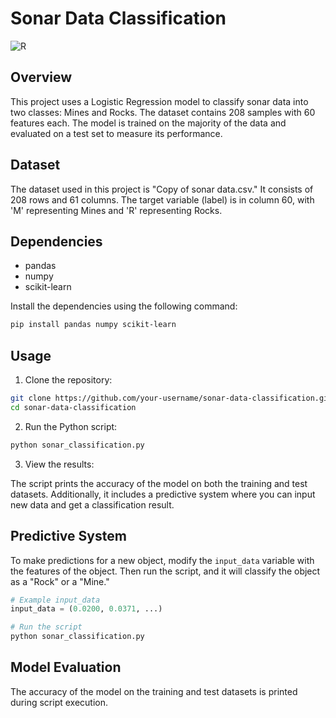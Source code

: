 # Sonar Data Classification

![R](https://github.com/Ayushmi-Adh/LinearRegressionPj/assets/132826306/4507cb88-c081-4dfc-ad84-58e2218d8039)


## Overview

This project uses a Logistic Regression model to classify sonar data into two classes: Mines and Rocks. The dataset contains 208 samples with 60 features each. The model is trained on the majority of the data and evaluated on a test set to measure its performance.

## Dataset

The dataset used in this project is "Copy of sonar data.csv." It consists of 208 rows and 61 columns. The target variable (label) is in column 60, with 'M' representing Mines and 'R' representing Rocks.

## Dependencies

- pandas
- numpy
- scikit-learn

Install the dependencies using the following command:

```bash
pip install pandas numpy scikit-learn
```

## Usage

1. Clone the repository:

```bash
git clone https://github.com/your-username/sonar-data-classification.git
cd sonar-data-classification
```

2. Run the Python script:

```bash
python sonar_classification.py
```

3. View the results:

The script prints the accuracy of the model on both the training and test datasets. Additionally, it includes a predictive system where you can input new data and get a classification result.

## Predictive System

To make predictions for a new object, modify the `input_data` variable with the features of the object. Then run the script, and it will classify the object as a "Rock" or a "Mine."

```python
# Example input_data
input_data = (0.0200, 0.0371, ...)

# Run the script
python sonar_classification.py
```

## Model Evaluation

The accuracy of the model on the training and test datasets is printed during script execution.

